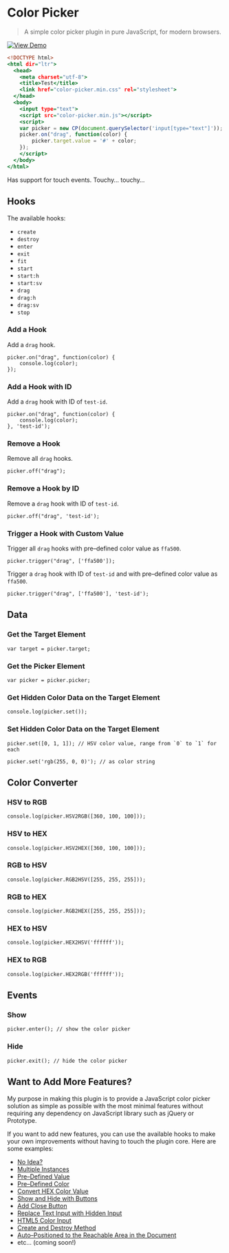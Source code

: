 Color Picker
============

> A simple color picker plugin in pure JavaScript, for modern browsers.

[![View Demo](https://cloud.githubusercontent.com/assets/1669261/16919759/246196ec-4d35-11e6-8d12-153aa969384e.png)](https://rawgit.com/tovic/color-picker/master/color-picker.html "View Demo")

~~~ .html
<!DOCTYPE html>
<html dir="ltr">
  <head>
    <meta charset="utf-8">
    <title>Test</title>
    <link href="color-picker.min.css" rel="stylesheet">
  </head>
  <body>
    <input type="text">
    <script src="color-picker.min.js"></script>
    <script>
    var picker = new CP(document.querySelector('input[type="text"]'));
    picker.on("drag", function(color) {
        picker.target.value = '#' + color;
    });
    </script>
  </body>
</html>
~~~

Has support for touch events. Touchy… touchy…

Hooks
-----

The available hooks:

 - `create`
 - `destroy`
 - `enter`
 - `exit`
 - `fit`
 - `start`
 - `start:h`
 - `start:sv`
 - `drag`
 - `drag:h`
 - `drag:sv`
 - `stop`

### Add a Hook

Add a `drag` hook.

~~~ .javascript
picker.on("drag", function(color) {
    console.log(color);
});
~~~

### Add a Hook with ID

Add a `drag` hook with ID of `test-id`.

~~~ .javascript
picker.on("drag", function(color) {
    console.log(color);
}, 'test-id');
~~~

### Remove a Hook

Remove all `drag` hooks.

~~~ .javascript
picker.off("drag");
~~~

### Remove a Hook by ID

Remove a `drag` hook with ID of `test-id`.

~~~ .javascript
picker.off("drag", 'test-id');
~~~

### Trigger a Hook with Custom Value

Trigger all `drag` hooks with pre–defined color value as `ffa500`.

~~~ .javascript
picker.trigger("drag", ['ffa500']);
~~~

Trigger a `drag` hook with ID of `test-id` and with pre–defined color value as `ffa500`.

~~~ .javascript
picker.trigger("drag", ['ffa500'], 'test-id');
~~~

Data
----

### Get the Target Element

~~~ .javascript
var target = picker.target;
~~~

### Get the Picker Element

~~~ .javascript
var picker = picker.picker;
~~~

### Get Hidden Color Data on the Target Element

~~~ .javascript
console.log(picker.set());
~~~

### Set Hidden Color Data on the Target Element

~~~ .javascript
picker.set([0, 1, 1]); // HSV color value, range from `0` to `1` for each
~~~

~~~ .javascript
picker.set('rgb(255, 0, 0)'); // as color string
~~~

Color Converter
---------------

### HSV to RGB

~~~ .javascript
console.log(picker.HSV2RGB([360, 100, 100]));
~~~

### HSV to HEX

~~~ .javascript
console.log(picker.HSV2HEX([360, 100, 100]));
~~~

### RGB to HSV

~~~ .javascript
console.log(picker.RGB2HSV([255, 255, 255]));
~~~

### RGB to HEX

~~~ .javascript
console.log(picker.RGB2HEX([255, 255, 255]));
~~~

### HEX to HSV

~~~ .javascript
console.log(picker.HEX2HSV('ffffff'));
~~~

### HEX to RGB

~~~ .javascript
console.log(picker.HEX2RGB('ffffff'));
~~~

Events
------

### Show

~~~ .javascript
picker.enter(); // show the color picker
~~~

### Hide

~~~ .javascript
picker.exit(); // hide the color picker
~~~

Want to Add More Features?
--------------------------

My purpose in making this plugin is to provide a JavaScript color picker solution as simple as possible with the most minimal features without requiring any dependency on JavaScript library such as jQuery or Prototype.

If you want to add new features, you can use the available hooks to make your own improvements without having to touch the plugin core. Here are some examples:

 - [No Idea?](https://rawgit.com/tovic/color-picker/master/color-picker.noob.html)
 - [Multiple Instances](https://rawgit.com/tovic/color-picker/master/color-picker.picker.html)
 - [Pre–Defined Value](https://rawgit.com/tovic/color-picker/master/color-picker.value-set.html)
 - [Pre–Defined Color](https://rawgit.com/tovic/color-picker/master/color-picker.picker-set.html)
 - [Convert HEX Color Value](https://rawgit.com/tovic/color-picker/master/color-picker.value-convert.html)
 - [Show and Hide with Buttons](https://rawgit.com/tovic/color-picker/master/color-picker.state.html)
 - [Add Close Button](https://rawgit.com/tovic/color-picker/master/color-picker.close.html)
 - [Replace Text Input with Hidden Input](https://rawgit.com/tovic/color-picker/master/color-picker.replace.html)
 - [HTML5 Color Input](https://rawgit.com/tovic/color-picker/master/color-picker.input-color.html)
 - [Create and Destroy Method](https://rawgit.com/tovic/color-picker/master/color-picker.create-destroy.html)
 - [Auto–Positioned to the Reachable Area in the Document](https://rawgit.com/tovic/color-picker/master/color-picker.fit.html)
 - etc… (coming soon!)